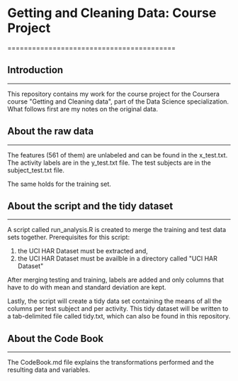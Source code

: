 # Getting and Cleaning Data: Course Project
=========================================

## Introduction
------------
This repository contains my work for the course project for the Coursera course "Getting and Cleaning data", part of the Data Science specialization.
What follows first are my notes on the original data.

## About the raw data
------------------

The features (561 of them) are unlabeled and can be found in the x_test.txt. 
The activity labels are in the y_test.txt file.
The test subjects are in the subject_test.txt file.

The same holds for the training set.

## About the script and the tidy dataset
-------------------------------------
A script called run_analysis.R is created to merge the training and test data sets together.
Prerequisites for this script:

1. the UCI HAR Dataset must be extracted and,
2. the UCI HAR Dataset must be availble in a directory called "UCI HAR Dataset"

After merging testing and training, labels are added and only columns that have to do with mean and standard deviation are kept.

Lastly, the script will create a tidy data set containing the means of all the columns per test subject and per activity.
This tidy dataset will be written to a tab-delimited file called tidy.txt, which can also be found in this repository.

## About the Code Book
-------------------
The CodeBook.md file explains the transformations performed and the resulting data and variables.

